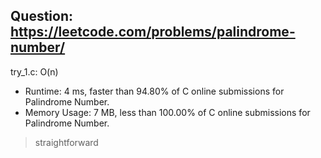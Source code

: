 Question: https://leetcode.com/problems/palindrome-number/
---

try_1.c: O(n)

* Runtime: 4 ms, faster than 94.80% of C online submissions for Palindrome Number.
* Memory Usage: 7 MB, less than 100.00% of C online submissions for Palindrome Number.

> straightforward
